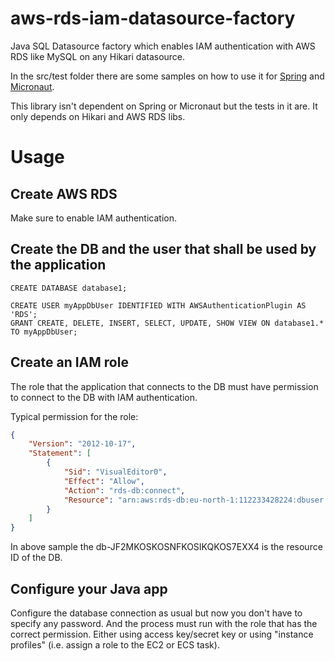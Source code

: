 # aws-rds-iam-datasource-factory
Java SQL Datasource factory which enables IAM authentication with AWS RDS like MySQL on any Hikari datasource.

In the src/test folder there are some samples on how to use it for
[Spring](./src/test/java/se/solrike/awsrdsiamdatasourcefactory/sample/RdsIamDatasourceFactoryForSpring.java) and [Micronaut](./src/test/java/se/solrike/awsrdsiamdatasourcefactory/sample/RdsIamDatasourceFactoryForMicronaut.java).


This library isn't dependent on Spring or Micronaut but the tests in it are. It only depends on Hikari and AWS RDS libs.


# Usage

## Create AWS RDS
Make sure to enable IAM authentication.

## Create the DB and the user that shall be used by the application

    CREATE DATABASE database1;

    CREATE USER myAppDbUser IDENTIFIED WITH AWSAuthenticationPlugin AS 'RDS';
    GRANT CREATE, DELETE, INSERT, SELECT, UPDATE, SHOW VIEW ON database1.* TO myAppDbUser;


## Create an IAM role
The role that the application that connects to the DB must have permission to connect to the DB with IAM
authentication.

Typical permission for the role:


```json
{
    "Version": "2012-10-17",
    "Statement": [
        {
            "Sid": "VisualEditor0",
            "Effect": "Allow",
            "Action": "rds-db:connect",
            "Resource": "arn:aws:rds-db:eu-north-1:112233428224:dbuser:db-JF2MKOSKOSNFKOSIKQKOS7EXX4/myAppDbUser"
        }
    ]
}
```

In above sample the db-JF2MKOSKOSNFKOSIKQKOS7EXX4 is the resource ID of the DB.


## Configure your Java app
Configure the database connection as usual but now you don't have to specify any password.
And the process must run with the role that has the correct permission. Either using access key/secret key or
using "instance profiles" (i.e. assign a role to the EC2 or ECS task).


